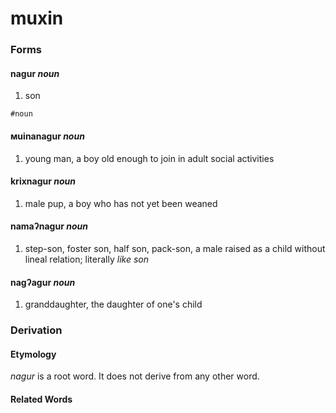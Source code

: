 muxin
======

### Forms

#### **nagur** _noun_

1. son

`#noun`

#### **мuinanagur** _noun_

1. young man, a boy old enough to join in adult social activities

#### **krixnagur** _noun_

1. male pup, a boy who has not yet been weaned

#### **namaʔnagur** _noun_

1. step-son, foster son, half son, pack-son, a male raised as a child without lineal relation; literally _like son_

#### **nagʔagur** _noun_

1. granddaughter, the daughter of one's child

### Derivation

#### Etymology

_nagur_ is a root word. It does not derive from any other word.

#### Related Words
